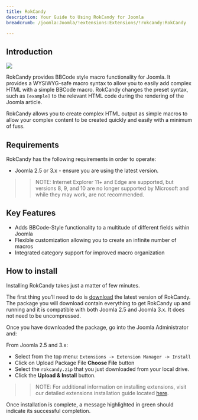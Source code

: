 ```yaml
---
title: RokCandy
description: Your Guide to Using RokCandy for Joomla
breadcrumb: /joomla:Joomla/!extensions:Extensions/!rokcandy:RokCandy

---
```


Introduction
--------------
![][rokcandy1]

RokCandy provides BBCode style macro functionality for Joomla. It provides a WYSIWYG-safe macro syntax to allow you to easily add complex HTML with a simple BBCode macro. RokCandy changes the preset syntax, such as `[example]` to the relevant HTML code during the rendering of the Joomla article.

RokCandy allows you to create complex HTML output as simple macros to allow your complex content to be created quickly and easily with a minimum of fuss.

Requirements
------------
RokCandy has the following requirements in order to operate:

* Joomla 2.5 or 3.x - ensure you are using the latest version.

>> NOTE: Internet Explorer 11+ and Edge are supported, but versions 8, 9, and 10 are no longer supported by Microsoft and while they may work, are not recommended.

Key Features
------------
* Adds BBCode-Style functionality to a multitude of different fields within Joomla
* Flexible customization allowing you to create an infinite number of macros
* Integrated category support for improved macro organization

How to install
--------------
Installing RokCandy takes just a matter of few minutes.

The first thing you’ll need to do is [download][download] the latest version of RokCandy. The package you will download contain everything to get RokCandy up and running and it is compatible with both Joomla 2.5 and Joomla 3.x. It does not need to be uncompressed. 

Once you have downloaded the package, go into the Joomla Administrator and:

From Joomla 2.5 and 3.x:

* Select from the top menu: `Extensions -> Extension Manager -> Install`
* Click on Upload Package File **Choose File** button
* Select the `rokcandy.zip` that you just downloaded from your local drive.
* Click the **Upload & Install** button.

>> NOTE: For additional information on installing extensions, visit our detailed extensions installation guide located [here][install].

Once installation is complete, a message highlighted in green should indicate its successful completion.

[download]: http://www.rockettheme.com/extensions-downloads/club/2937-rokbooster
[install]: ../../platform/extensions.md#how-to-install-an-extension
[rokcandy1]: assets/rokcandy_1.jpeg
[rokcandy2]: assets/rokcandy_2.jpeg
